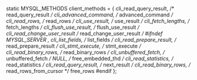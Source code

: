 static MYSQL_METHODS client_methods = {
    cli_read_query_result,      /* read_query_result */
    cli_advanced_command,       /* advanced_command */
    cli_read_rows,              /* read_rows */
    cli_use_result,             /* use_result */
    cli_fetch_lengths,          /* fetch_lengths */
    cli_flush_use_result,       /* flush_use_result */
    cli_read_change_user_result /* read_change_user_result */
#ifndef MYSQL_SERVER
    ,
    cli_list_fields,         /* list_fields */
    cli_read_prepare_result, /* read_prepare_result */
    cli_stmt_execute,        /* stmt_execute */
    cli_read_binary_rows,    /* read_binary_rows */
    cli_unbuffered_fetch,    /* unbuffered_fetch */
    NULL,                    /* free_embedded_thd */
    cli_read_statistics,     /* read_statistics */
    cli_read_query_result,   /* next_result */
    cli_read_binary_rows,    /* read_rows_from_cursor */
    free_rows
#endif
};
